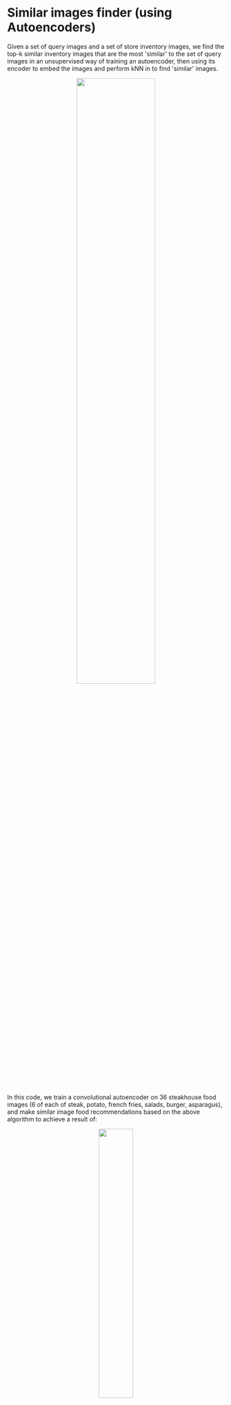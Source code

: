 # Similar images finder (using Autoencoders)

Given a set of query images and a set of store inventory images, we find the top-k similar inventory images that are the most 'similar' to the set of query images in an unsupervised way of training an autoencoder, then using its encoder to embed the images and perform kNN in to find 'similar' images. 

<p align="center"> 
<img src="https://github.com/ankonzoid/artificio/blob/master/similar_images_AE/coverart/coverart.jpg" width="60%">
</p>

In this code, we train a convolutional autoencoder on 36 steakhouse food images (6 of each of steak, potato, french fries, salads, burger, asparagus), and make similar image food recommendations based on the above algorithm to achieve a result of:

<p align="center"> 
<img src="https://github.com/ankonzoid/artificio/blob/master/similar_images_AE/output/result_burger_test.png" width="40%">
</p>

<p align="center"> 
<img src="https://github.com/ankonzoid/artificio/blob/master/similar_images_AE/output/result_salad_test.png" width="40%">
</p>

The model performs fairly well as a vanilla model with minimal fine-tuned training, in the sense that the top similar recommended images tend to be in same food category as the query image (i.e. querying a burger gives mostly burgers, and querying a salad gives mostly salads, ...). There is still much room for improvement in terms different neural network architectures, more/different training images, hyperparameter tuning to improve the generality of this model. 

The algorithm:

1) Train an autoencoder with training images in the same domain as the inventory images

2) Use the trained encoder to embed both the query images and the inventory images

3) Perform kNN (euclidean/cosine similarity) to find the inventory nearest neighbour image embeddings to the query image embeddings, and keep the k closest embeddings as the top-k recommendations

### Usage:

To make sure our similar images finder (trained on steakhouse food images) works on our given steakhouse test images, run the command:

> python similar_images_AE.py
    
When the run is complete, your answer images can be found in the `output` directory.

However, if you would like to train the model from scratch then:
 
1. In `similar_images_AE.py`, set:
     
    * `model_name` to either `"simpleAE"` (1 FC hidden layer) or `"convAE"` (CNN)

    * `process_and_save_images = True` to perform the proper pre-processing of the images

    * `train_model = True` to instruct the program to train the model from scratch (it also saves it once the training is complete)

2. Run the command:

    > python similar_images_AE.py

### Required libraries:

* numpy, matplotlib, pylab, sklearn, keras, h5py, pillow

### Authors:

Anson Wong